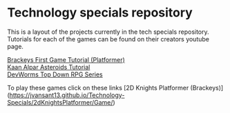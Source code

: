 # Technology specials repository
This is a layout of the projects currently in the tech specials repository.
Tutorials for each of the games can be found on their creators youtube page.

[Brackeys First Game Tutorial (Platformer)](https://youtu.be/LOhfqjmasi0?feature=shared)\
[Kaan Alpar Asteroids Tutorial](https://youtu.be/FmIo8iBV1W8?feature=shared)\
[DevWorms Top Down RPG Series](https://youtube.com/playlist?list=PL3cGrGHvkwn0zoGLoGorwvGj6dHCjLaGd&feature=shared)


To play these games click on these links
[2D Knights Platformer (Brackeys)] (https://jvansant13.github.io/Technology-Specials/2dKnightsPlatformer/Game/)
